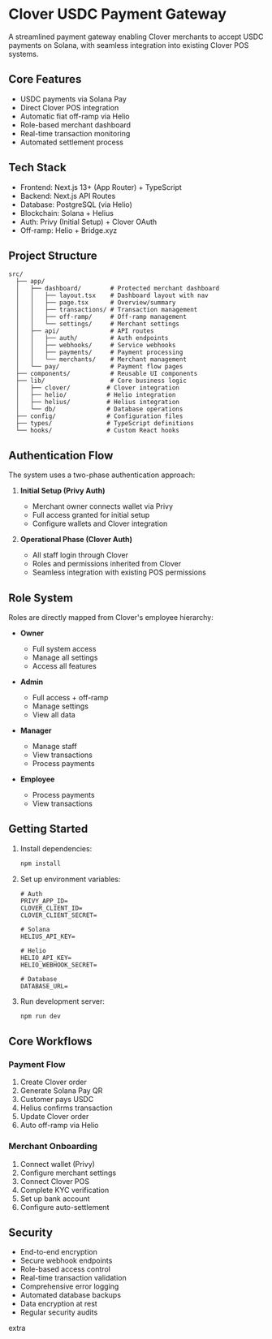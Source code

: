 # Clover USDC Payment Gateway

A streamlined payment gateway enabling Clover merchants to accept USDC payments on Solana, with seamless integration into existing Clover POS systems.

## Core Features

- USDC payments via Solana Pay
- Direct Clover POS integration
- Automatic fiat off-ramp via Helio
- Role-based merchant dashboard
- Real-time transaction monitoring
- Automated settlement process

## Tech Stack

- Frontend: Next.js 13+ (App Router) + TypeScript
- Backend: Next.js API Routes
- Database: PostgreSQL (via Helio)
- Blockchain: Solana + Helius
- Auth: Privy (Initial Setup) + Clover OAuth
- Off-ramp: Helio + Bridge.xyz

## Project Structure

```
src/
  ├── app/
  │   ├── dashboard/        # Protected merchant dashboard
  │   │   ├── layout.tsx    # Dashboard layout with nav
  │   │   ├── page.tsx      # Overview/summary
  │   │   ├── transactions/ # Transaction management
  │   │   ├── off-ramp/     # Off-ramp management
  │   │   └── settings/     # Merchant settings
  │   ├── api/              # API routes
  │   │   ├── auth/         # Auth endpoints
  │   │   ├── webhooks/     # Service webhooks
  │   │   ├── payments/     # Payment processing
  │   │   └── merchants/    # Merchant management
  │   └── pay/              # Payment flow pages
  ├── components/           # Reusable UI components
  ├── lib/                  # Core business logic
  │   ├── clover/          # Clover integration
  │   ├── helio/           # Helio integration
  │   ├── helius/          # Helius integration
  │   └── db/              # Database operations
  ├── config/              # Configuration files
  ├── types/               # TypeScript definitions
  └── hooks/               # Custom React hooks
```

## Authentication Flow

The system uses a two-phase authentication approach:

1. **Initial Setup (Privy Auth)**
   - Merchant owner connects wallet via Privy
   - Full access granted for initial setup
   - Configure wallets and Clover integration

2. **Operational Phase (Clover Auth)**
   - All staff login through Clover
   - Roles and permissions inherited from Clover
   - Seamless integration with existing POS permissions

## Role System

Roles are directly mapped from Clover's employee hierarchy:

- **Owner**
  - Full system access
  - Manage all settings
  - Access all features
  
- **Admin**
  - Full access + off-ramp
  - Manage settings
  - View all data
  
- **Manager**
  - Manage staff
  - View transactions
  - Process payments
  
- **Employee**
  - Process payments
  - View transactions

## Getting Started

1. Install dependencies:
   ```bash
   npm install
   ```

2. Set up environment variables:
   ```
   # Auth
   PRIVY_APP_ID=
   CLOVER_CLIENT_ID=
   CLOVER_CLIENT_SECRET=

   # Solana
   HELIUS_API_KEY=
   
   # Helio
   HELIO_API_KEY=
   HELIO_WEBHOOK_SECRET=
   
   # Database
   DATABASE_URL=
   ```

3. Run development server:
   ```bash
   npm run dev
   ```

## Core Workflows

### Payment Flow
1. Create Clover order
2. Generate Solana Pay QR
3. Customer pays USDC
4. Helius confirms transaction
5. Update Clover order
6. Auto off-ramp via Helio

### Merchant Onboarding
1. Connect wallet (Privy)
2. Configure merchant settings
3. Connect Clover POS
4. Complete KYC verification
5. Set up bank account
6. Configure auto-settlement

## Security

- End-to-end encryption
- Secure webhook endpoints
- Role-based access control
- Real-time transaction validation
- Comprehensive error logging
- Automated database backups
- Data encryption at rest
- Regular security audits

extra 